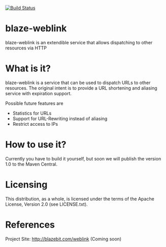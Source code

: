 [![Build Status](https://travis-ci.org/Blazebit/blaze-weblink.svg?branch=master)](https://travis-ci.org/Blazebit/blaze-weblink)

blaze-weblink
==========
blaze-weblink is an extendible service that allows dispatching to other resources via HTTP

What is it?
===========

blaze-weblink is a service that can be used to dispatch URLs to other resources.
The original intent is to provide a URL shortening and aliasing service with expiration support.

Possible future features are
* Statistics for URLs
* Support for URL-Rewriting instead of aliasing
* Restrict access to IPs

How to use it?
==============
Currently you have to build it yourself, but soon we will publish the version 1.0 to
the Maven Central.
 
Licensing
=========

This distribution, as a whole, is licensed under the terms of the Apache
License, Version 2.0 (see LICENSE.txt).

References
==========

Project Site:              http://blazebit.com/weblink (Coming soon)
